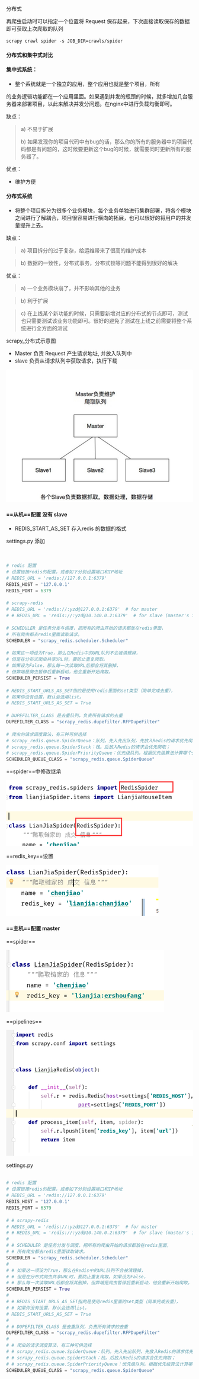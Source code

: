 分布式

再爬虫启动时可以指定一个位置将 Request 保存起来，下次直接读取保存的数据即可获取上次爬取的队列

`scrapy crawl spider -s JOB_DIR=crawls/spider`

#### 分布式和集中式对比

#### 集中式系统：

-   整个系统就是一个独立的应用，整个应用也就是整个项目，所有

的业务逻辑功能都在一个应用里面。如果遇到并发的瓶颈的时候，就多增加几台服务器来部署项目，以此来解决并发分问题。在nginx中进行负载均衡即可。

缺点：

>   a) 不易于扩展
>
>   b) 如果发现你的项目代码中有bug的话，那么你的所有的服务器中的项目代码都是有问题的，这时候要更新这个bug的时候，就需要同时更新所有的服务器了。

优点：

-   维护方便



#### 分布式系统

-   将整个项目拆分为很多个业务模块，每个业务单独进行集群部署，将各个模块之间进行了解耦合，项目很容易进行横向的拓展，也可以很好的将用户的并发量提升上去。



缺点：

>   a) 项目拆分的过于复杂，给运维带来了很高的维护成本

>   b) 数据的一致性，分布式事务，分布式锁等问题不能得到很好的解决

优点：

>   a) 一个业务模块崩了，并不影响其他的业务

>   b) 利于扩展

>   c) 在上线某个新功能的时候，只需要新增对应的分布式的节点即可，测试也只需要测试该业务功能即可。很好的避免了测试在上线之前需要将整个系统进行全方面的测试



scrapy_分布式示意图

-   Master 负责 Request 产生请求地址, 并放入队列中
-   slave 负责从请求队列中获取请求，执行下载

![å¾](assets/scrapy_redis_tu.png)





#### ==从机==配置 没有  slave

-   REDIS_START_AS_SET 存入redis 的数据的格式

settings.py  添加

```python


# redis 配置
# 设置链接redis的配置，或者如下分别设置端口和IP地址
# REDIS_URL = 'redis://127.0.0.1:6379'
REDIS_HOST = '127.0.0.1'
REDIS_PORT = 6379

# scrapy-redis
# REDIS_URL = 'redis://:yzd@127.0.0.1:6379'  # for master
# # REDIS_URL = 'redis://:yzd@10.140.0.2:6379'  # for slave (master's ip)

# SCHEDULER 是任务分发与调度，把所有的爬虫开始的请求都放在redis里面，
# 所有爬虫都去redis里面读取请求。
SCHEDULER = "scrapy_redis.scheduler.Scheduler"

# 如果这一项设为True，那么在Redis中的URL队列不会被清理掉，
# 但是在分布式爬虫共享URL时，要防止重复爬取。
# 如果设为False，那么每一次读取URL后都会将其删掉，
# 但弊端是爬虫暂停后重新启动，他会重新开始爬取。
SCHEDULER_PERSIST = True

# REDIS_START_URLS_AS_SET指的是使用redis里面的set类型（简单完成去重），
# 如果你没有设置，默认会选用list。
# REDIS_START_URLS_AS_SET = True

# DUPEFILTER_CLASS 是去重队列，负责所有请求的去重
DUPEFILTER_CLASS = "scrapy_redis.dupefilter.RFPDupeFilter"

# 爬虫的请求调度算法，有三种可供选择
# scrapy_redis.queue.SpiderQueue：队列。先入先出队列，先放入Redis的请求优先爬取；
# scrapy_redis.queue.SpiderStack：栈。后放入Redis的请求会优先爬取；
# scrapy_redis.queue.SpiderPriorityQueue：优先级队列。根据优先级算法计算哪个先爬哪个后爬
SCHEDULER_QUEUE_CLASS = "scrapy_redis.queue.SpiderQueue"

```

==spider==中修改继承

![53086069184](assets/1530860691845.png)



==redis_key==设置

![53086071127](assets/1530860711276.png)



#### ==主机==配置 master



==spider==

![53086085951](assets/1530860859516.png)

==pipelines==

![53086088893](assets/1530860888933.png)





settings.py

```python

# redis 配置
# 设置链接redis的配置，或者如下分别设置端口和IP地址
# REDIS_URL = 'redis://127.0.0.1:6379'
REDIS_HOST = '127.0.0.1'
REDIS_PORT = 6379

# # scrapy-redis
# REDIS_URL = 'redis://:yzd@127.0.0.1:6379'  # for master
# # REDIS_URL = 'redis://:yzd@10.140.0.2:6379'  # for slave (master's ip)
#
# # SCHEDULER 是任务分发与调度，把所有的爬虫开始的请求都放在redis里面，
# # 所有爬虫都去redis里面读取请求。
SCHEDULER = "scrapy_redis.scheduler.Scheduler"
#
# # 如果这一项设为True，那么在Redis中的URL队列不会被清理掉，
# # 但是在分布式爬虫共享URL时，要防止重复爬取。如果设为False，
# # 那么每一次读取URL后都会将其删掉，但弊端是爬虫暂停后重新启动，他会重新开始爬取。
SCHEDULER_PERSIST = True
#
# # REDIS_START_URLS_AS_SET指的是使用redis里面的set类型（简单完成去重），
# # 如果你没有设置，默认会选用list。
# REDIS_START_URLS_AS_SET = True
#
# # DUPEFILTER_CLASS 是去重队列，负责所有请求的去重
DUPEFILTER_CLASS = "scrapy_redis.dupefilter.RFPDupeFilter"
#
# # 爬虫的请求调度算法，有三种可供选择
# # scrapy_redis.queue.SpiderQueue：队列。先入先出队列，先放入Redis的请求优先爬取；
# # scrapy_redis.queue.SpiderStack：栈。后放入Redis的请求会优先爬取；
# # scrapy_redis.queue.SpiderPriorityQueue：优先级队列。根据优先级算法计算哪个先爬哪个后爬
SCHEDULER_QUEUE_CLASS = "scrapy_redis.queue.SpiderQueue"

```





